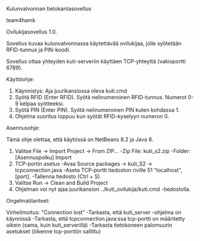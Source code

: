 Kulunvalvonnan tietokantasovellus

team4hamk

Ovilukijasovellus 1.0.

Sovellus kuvaa kulunvalvonnassa käytettävää ovilukijaa, jolle syötetään RFID-tunnus ja PIN-koodi.

Sovellus ottaa yhteyden kuti-serveriin käyttäen TCP-yhteyttä (vakioportti 6789).

Käyttöohje:
1. Käynnistys: Aja juurikansiossa oleva kuti.cmd
2. Syötä RFID (Enter RFID). Syötä nelinumeroinen RFID-tunnus. Numerot 0-9 kelpaa syötteeksi.
3. Syötä PIN (Enter PIN). Syötä nelinumeroinen PIN kuten kohdassa 1.
4. Ohjelma suoritus loppuu kun syötät RFID-kyselyyn numeron 0.

Asennusohje:

Tämä ohje olettaa, että käytössä on NetBeans 8.2 ja Java 8.
1. Valitse File -> Import Project -> From ZIP...
   -Zip File: kuti_s2.zip
   -Folder: [Asennuspolku]
   Import
2. TCP-portin asetus
  -Avaa Source packages -> kuti_S2 -> tcpconnection.java
  -Aseta TCP-portti tiedoston riville 51 "localhost", [port].
  -Tallenna tiedosto (Ctrl + S)
3. Valitse Run -> Clean and Build Project
4. Ohjelman voi nyt ajaa juurikansion ../kuti_ovilukija/kuti.cmd -tiedostolla.


Ongelmatilanteet:

Virheilmoitus:  "Connection lost"
  -Tarkasta, että kuti_server -ohjelma on käynnissä
  -Tarkasta, että tcpconnection.java:ssa tcp-portti on määritetty oikein (sama, kuin  kuti_serverillä)
  -Tarkasta tietokoneen palomuurin asetukset (liikenne tcp-porttiin sallittu)
